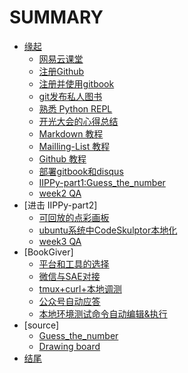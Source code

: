 # SUMMARY

* [缘起]()
  * [网易云课堂]()
  * [注册Github]()
  * [注册并使用gitbook]()
  * [git发布私人图书]()
  * [熟悉 Python REPL]()
  * [开光大会的心得总结]()
  * [Markdown 教程](Chapter-0/Markdown.md)
  * [Mailling-List 教程]()
  * [Github 教程]()
  * [部署gitbook和disqus](Chapter-0/publish_gitbook_and_using_Disqus.md)
  * [IIPPy-part1:Guess_the_number](Chapter-0/Guess_the_number.md)
  * [week2 QA]()
* [进击 IIPPy-part2]
  * [可回放的点彩画板](Chapter-1/Drawing_board.md)
  * [ubuntu系统中CodeSkulptor本地化](Chapter-1/SimpleGUICS2Pygame.md)
  * [week3 QA](Chapter-1/week3QA.md)
* [BookGiver]
  * [平台和工具的选择](Chapter-2/平台和工具的选择.md)
  * [微信与SAE对接](Chapter-2/微信与SAE对接.md)
  * [tmux+curl+本地调测](Chapter-2/tmux+curl+本地调测.md)
  * [公众号自动应答](Chapter-2/公众号自动应答.md)
  * [本地环境测试命令自动编辑&执行](Chapter-2/本地环境测试命令自动编辑&执行.md)
* [source]
  * [Guess_the_number](source/part1/Guess_the_number.md)
  * [Drawing board](source/part2/Drawing_board_V4.0.md)
* [结尾]()

